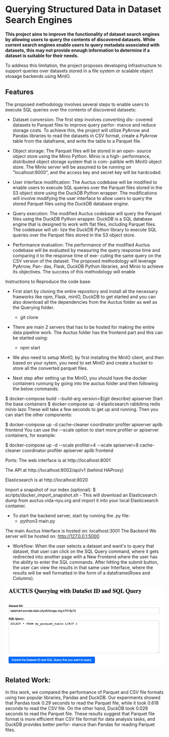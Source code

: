 # Querying Structured Data in Dataset Search Engines

**This project aims to improve the functionality of dataset search engines by allowing users to query the contents of discovered datasets. While current search engines enable users to query metadata associated with datasets, this may not provide enough information to determine if a dataset is suitable for their needs.**

To address this limitation, the project proposes developing infrastructure to support queries over datasets stored in a file system or scalable object stoaage backends using MinIO. 

## Features

The proposed methodology involves several steps to enable users to execute SQL queries over the contents of discovered datasets:

- Dataset conversion: The first step involves converting dis- covered datasets to Parquet files to improve query perfor- mance and reduce storage costs. To achieve this, the project will utilize PyArrow and Pandas libraries to read the datasets in CSV format, create a PyArrow table from the dataframe, and write the table to a Parquet file.

-  Object storage: The Parquet files will be stored in an open- source object store using the Minio Python. Minio is a high- performance, distributed object storage system that is com- patible with MinIO object store. The Minio server will be assumed to be running on ”localhost:9000”, and the access key and secret key will be hardcoded.

- User interface modification: The Auctus codebase will be modified to enable users to execute SQL queries over the Parquet files stored in the S3 object store using the DuckDB Python wrapper. The modifications will involve modifying the user interface to allow users to query the stored Parquet files using the DuckDB database engine.

- Query execution: The modified Auctus codebase will query the Parquet files using the DuckDB Python wrapper. DuckDB is a SQL database engine that is designed to work with flat files, including Parquet files. The codebase will uti- lize the DuckDB Python library to execute SQL queries over the Parquet files stored in the S3 object store.

- Performance evaluation: The performance of the modified Auctus codebase will be evaluated by measuring the query response time and comparing it to the response time of exe- cuting the same query on the CSV version of the dataset.
The proposed methodology will leverage PyArrow, Pan- das, Flask, DuckDB Python libraries, and Minio to achieve its objectives. The success of this methodology will enable

Instructions to Reproduce the code base:

- First start by cloning the entire repository and install all the necessary fraeworks like npm, Flask, minIO, DuckDB to get started and you can also download all the dependencies from the Auctus folder as well as the Querying folder.
  -  git clone 

- There are main 2 servers that has to be hosted for making the entire data pipeline work. The Auctus folder has the frontend part and this can be started using:
  -  npm start
- We also need to setup MinIO, by first installing the MinIO client, and then based on your sytem, you need to set MinIO and create a bucket to store all the converted parquet files.

- Next step after setting up the MinIO, you should have the docker containers runnung by going into the auctus folder and then following the below commands:
  
$ docker-compose build --build-arg version=$(git describe) apiserver
Start the base containers
$ docker-compose up -d elasticsearch rabbitmq redis minio lazo
These will take a few seconds to get up and running. Then you can start the other components:

$ docker-compose up -d cache-cleaner coordinator profiler apiserver apilb frontend
You can use the --scale option to start more profiler or apiserver containers, for example:

$ docker-compose up -d --scale profiler=4 --scale apiserver=8 cache-cleaner coordinator profiler apiserver apilb frontend

Ports:
The web interface is at http://localhost:8001

The API at http://localhost:8002/api/v1 (behind HAProxy)

Elasticsearch is at http://localhost:8020

Import a snapshot of our index (optional):
$ scripts/docker_import_snapshot.sh - This will download an Elasticsearch dump from auctus.vida-nyu.org and import it into your local Elasticsearch container.

- To start the backend server, start by running the .py file:
  -  python3 main.py

The main Auctus Interface is hosted on: localhost:3001
The Backend We server will be hosted on: http://127.0.0.1:5000

- Workflow: When the user selects a dataset and want's to query that dataset, that user can click on the SQL Query command, where it gets redirected into another page with a New Frontend where the user has the ability to enter the SQL commands. After hitting the submit button, the user can view the results in that same user Interface, where the results will be well formatted in the form of a dataframe(Rows and Columns).

![Interface](Interface.png)

## Related Work:

In this work, we compared the performance of Parquet and CSV file formats using two popular libraries, Pandas and DuckDB. Our experiments showed that Pandas took 0.29 seconds to read the Parquet file, while it took 0.618 seconds to read the CSV file. On the other hand, DuckDB took 0.026 seconds to read the Parquet file. These results suggest that Parquet file format is more efficient than CSV file format for data analysis tasks, and DuckDB provides better perfor- mance than Pandas for reading Parquet files.
